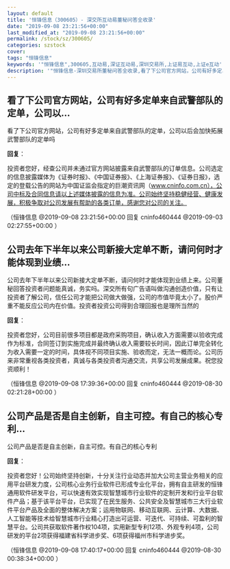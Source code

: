 ```yaml
---
layout: default
title: '恒锋信息（300605）- 深交所互动易董秘问答全收录'
date: "2019-09-08 23:21:56+00:00"
last_modified_at: "2019-09-08 23:21:56+00:00"
permalink: /stock/sz/300605/
categories: szstock
cover: 
tags: "恒锋信息"
keywords: '"恒锋信息",300605,互动易,深证互动易,深圳交易所,上证易互动,上证e互动'
description: '"恒锋信息-深圳交易所董秘问答全收录,看了下公司官方网站，公司有好多定单来自武警部队的定单，公司以后会加快拓展武警部队的定单吗"'
---
```


## 看了下公司官方网站，公司有好多定单来自武警部队的定单，公司以...

看了下公司官方网站，公司有好多定单来自武警部队的定单，公司以后会加快拓展武警部队的定单吗

**回复**：

投资者您好，经查公司并未通过官方网站披露来自武警部队的订单信息。公司选定的信息披露媒体为《证券时报》、《中国证券报》、《上海证券报》、《证券日报》，选定的登载公告的网站为中国证监会指定的巨潮资讯网（www.cninfo.com.cn），公司中标及合同信息请以上述媒体披露的信息为准。公司始终坚持稳健经营、健康发展，积极争取对公司发展有帮助的各类订单，感谢您对公司的关注。 

（恒锋信息  @2019-09-08 23:21:56+00:00 回复 cninfo460444  @2019-09-03 02:27:55+00:00 ）

## 公司去年下半年以来公司新接大定单不断，请问何时才能体现到业绩...

公司去年下半年以来公司新接大定单不断，请问何时才能体现到业绩上来。公司董秘回答投资者问题能真诚，务实吗。深交所有句广告语叫做沟通创造价值，只有让投资者了解公司，信任公司才能把公司做大做强，公司的市值毕竟太小了。股价严重不能反应公司内在价值。投资者投资公司得到合理回报也是理所当然的

**回复**：

投资者您好，公司目前很多项目都是政府采购项目，确认收入方面需要以验收完成作为标准，合同签订到实施完成并最终确认收入需要较长时间，因此订单完全转化为收入需要一定的时间，具体视不同项目实施、验收而定，无法一概而论。公司历来非常重视各类投资者，真诚与各类投资者沟通交流，共享公司发展成果。祝您投资顺利！ 

（恒锋信息  @2019-09-08 17:39:36+00:00 回复 cninfo460444  @2019-08-30 02:21:28+00:00 ）

## 公司产品是否是自主创新，自主可控。有自己的核心专利...

公司产品是否是自主创新，自主可控。有自己的核心专利

**回复**：

投资者您好！公司始终坚持创新，十分关注行业动态并加大公司主营业务相关的应用平台研发力度，公司核心业务行业软件已形成专业化平台，拥有自主研发的恒锋通用软件研发平台，可以快速有效实现智慧城市行业软件的定制开发和行业平台软件产品；基于该平台平台，已实现了在民生服务、公共安全及智慧城市三大行业软件平台产品及全面的整体解决方案；运用物联网、移动互联网、云计算、大数据、人工智能等技术给智慧城市行业精心打造出可运营、可迭代、可持续、可盈利的智慧平台。公司共获取软件著作权104项，实用新型专利12项、外观专利4项，公司研发的平台2项获得福建省科学进步奖、6项获得福州市科学进步奖。 

（恒锋信息  @2019-09-08 17:40:17+00:00 回复 cninfo460444  @2019-08-30 00:38:34+00:00 ）

